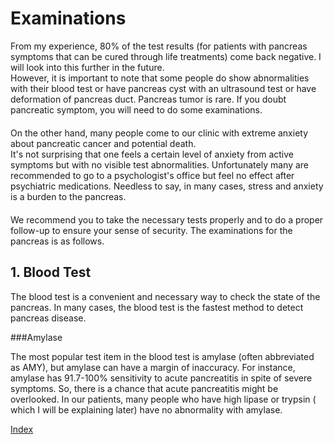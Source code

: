 ﻿# Examinations

 From my experience, 80% of the test results (for patients with pancreas symptoms that can be cured through life treatments) come back negative. I will look into this further in the future.  
 However, it is important to note that some people do show abnormalities with their blood test or have pancreas cyst with an ultrasound test or have deformation of pancreas duct. Pancreas tumor is rare. If you doubt pancreatic symptom, you will need to do some examinations.  
　  
 On the other hand, many people come to our clinic with extreme anxiety about pancreatic cancer and potential death.  
 It's not surprising that one feels a certain level of anxiety from active symptoms but with no visible test abnormalities. Unfortunately many are recommended to go to a psychologist's office but feel no effect after psychiatric medications. Needless to say, in many cases, stress and anxiety is a burden to the pancreas.   
　  
 We recommend you to take the necessary tests properly and to do a proper follow-up to ensure your sense of security. The examinations for the pancreas is as follows.  

## 1. Blood Test

 The blood test is a convenient and necessary way to check the state of the pancreas. In many cases, the blood test is the fastest method to detect pancreas disease.  

###Amylase

 The most popular test item in the blood test is amylase (often abbreviated as AMY), but amylase can have a margin of inaccuracy. For instance, amylase has 91.7-100% sensitivity to acute pancreatitis in spite of severe symptoms. So, there is a chance that acute pancreatitis might be overlooked. In our patients, many people who have high lipase or trypsin ( which I will be explaining later) have no abnormality with amylase.  



[Index](README_eng.md)
